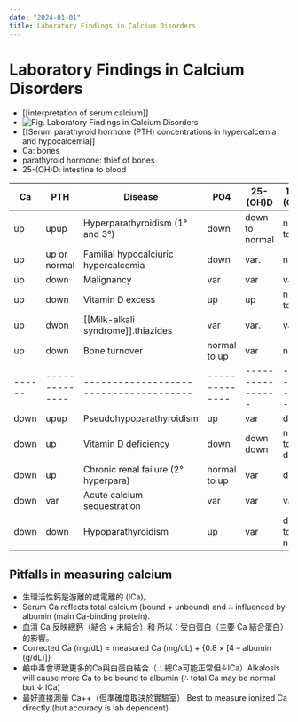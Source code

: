 ```yaml
---
date: "2024-01-01"
title: Laboratory Findings in Calcium Disorders
---
```


# Laboratory Findings in Calcium Disorders
* [[interpretation of serum calcium]]
* ![Fig. Laboratory Findings in Calcium Disorders](https://i.imgur.com/Aeg4duA.png)
* [[Serum parathyroid hormone (PTH) concentrations in hypercalcemia and hypocalcemia]]
* Ca: bones
* parathyroid hormone: thief of bones
* 25-(OH)D: intestine to blood

| Ca   | PTH          | Disease                              | PO4          | 25-(OH)D       | 1,25-(OH),D    |
|------|--------------|--------------------------------------|--------------|----------------|----------------|
| up   | upup         | Hyperparathyroidism (1° and 3°)      | down         | down to normal | normal to up   |
| up   | up or normal | Familial hypocalciuric hypercalcemia | down         | var.           | nl             |
| up   | down         | Malignancy                           | var          | var            | var.           |
| up   | down         | Vitamin D excess                     | up           | up             | normal to up   |
| up   | dwon         | [[Milk-alkali syndrome]].thiazides   | var          | var.           | var.           |
| up   | down         | Bone turnover                        | normal to up | var            | nl             |
|------|--------------|--------------------------------------|--------------|----------------|----------------|
| down | upup         | Pseudohypoparathyroidism             | up           | var            | down           |
| down | up           | Vitamin D deficiency                 | down         | down down      | normal to down |
| down | up           | Chronic renal failure (2° hyperpara) | normal to up | var            | down           |
| down | var          | Acute calcium sequestration          | var          | var            | var            |
| down | down         | Hypoparathyroidism                   | up           | var            | down to normal |

## Pitfalls in measuring calcium
* 生理活性鈣是游離的或電離的 (ICa)。
* Serum Ca reflects total calcium (bound + unbound) and ∴ influenced by albumin (main Ca-binding protein).
* 血清 Ca 反映總鈣（結合 + 未結合）和 所以：受白蛋白（主要 Ca 結合蛋白）的影響。
* Corrected Ca (mg/dL) = measured Ca (mg/dL) + {0.8 × [4 – albumin (g/dL)]}
* 鹼中毒會導致更多的Ca與白蛋白結合（∴總Ca可能正常但↓ICa）Alkalosis will cause more Ca to be bound to albumin (∴ total Ca may be normal but ↓ ICa)
* 最好直接測量 Ca++（但準確度取決於實驗室） Best to measure ionized Ca directly (but accuracy is lab dependent)
